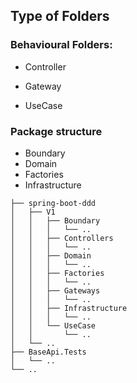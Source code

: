 




## Type of Folders


### Behavioural Folders:

* Controller

* Gateway

* UseCase

### Package structure
* Boundary
* Domain
* Factories
* Infrastructure

```
├── spring-boot-ddd
│   ├── V1
│   │   ├── Boundary
│   │   │   └── ..
│   │   ├── Controllers
│   │   │   └── ..
│   │   ├── Domain
│   │   │   └── ..
│   │   ├── Factories
│   │   │   └── ..
│   │   ├── Gateways
│   │   │   └── ..
│   │   ├── Infrastructure
│   │   │   └── ..
│   │   └── UseCase
│   │       └── ..
│   └── ..
├── BaseApi.Tests
│   └── ..
└── ..
```